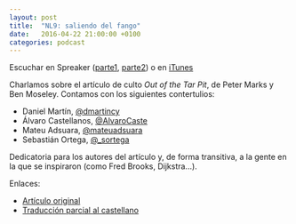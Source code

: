 ```yaml
---
layout: post
title:  "NL9: saliendo del fango"
date:   2016-04-22 21:00:00 +0100
categories: podcast
---
```


Escuchar en Spreaker
([parte1](https://www.spreaker.com/user/nacionlumpen/nl9-saliendo-del-fango), [parte2](https://www.spreaker.com/user/nacionlumpen/nl9-saliendo-del-fango-parte-2)) o en
[iTunes](https://itunes.apple.com/es/podcast/nacion-lumpen/id1023465004?l=en&mt=2)

Charlamos sobre el artículo de culto *Out of the Tar Pit*, de Peter Marks y
Ben Moseley. Contamos con los siguientes contertulios:

 - Daniel Martín, [@dmartincy](https://twitter.com/dmartincy)
 - Álvaro Castellanos, [@AlvaroCaste](https://twitter.com/AlvaroCaste)
 - Mateu Adsuara, [@mateuadsuara](https://twitter.com/mateuadsuara)
 - Sebastián Ortega, [@_sortega](https://twitter.com/_sortega)

Dedicatoria para los autores del artículo y, de forma transitiva, a la gente
en la que se inspiraron (como Fred Brooks, Dijkstra...).

Enlaces:

 - [Artículo original](http://shaffner.us/cs/papers/tarpit.pdf)
 - [Traducción parcial al castellano](https://github.com/sortega/fango)

